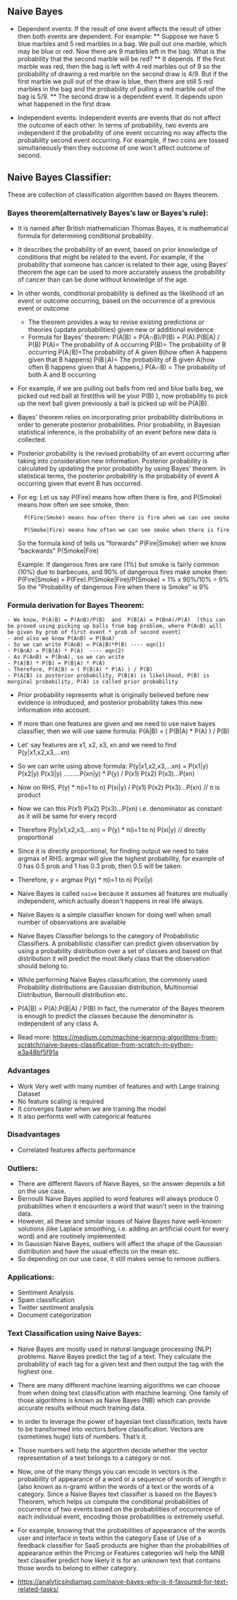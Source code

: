 ## Naive Bayes

* Dependent events: If the result of one event affects the result of other then both events are dependent. For example: 
	** Suppose we have 5 blue marbles and 5 red marbles in a bag. We pull out one marble, which may be blue or red. Now there are 9 marbles left in the bag. What is the probability that the second marble will be red?
	** It depends. If the first marble was red, then the bag is left with 4 red marbles out of 9 so the probability of drawing a red marble on the second draw is 4/9. But if the first marble we pull out of the draw is blue, then there are still 5 red marbles in the bag and the probability of pulling a red marble out of the bag is 5/9.
	** The second draw is a dependent event. It depends upon what happened in the first draw.

* Independent events: Independent events are events that do not affect the outcome of each other. In terms of probability, two events are independent if the probability of one event occurring no way affects the probability second event occurring. For example, if two coins are tossed simultaneously then they outcome of one won't affect outcome of second.

## Naive Bayes Classifier:
These are collection of classification algorithm based on Bayes theorem.

### Bayes theorem(alternatively Bayes’s law or Bayes’s rule):
	
* It is named after British mathematician Thomas Bayes, it is mathematical formula for determining conditional probablity.

* It describes the probability of an event, based on prior knowledge of conditions that might be related to the event. For example, if the probability that someone has cancer is related to their age, using Bayes’ theorem the age can be used to more accurately assess the probability of cancer than can be done without knowledge of the age.

* In other words, conditional probability is defined as the likelihood of an event or outcome occurring, based on the occurrence of a previous event or outcome
	- The theorem provides a way to revise existing predictions or theories (update probabilities) given new or additional evidence
	- Formula for Bayes' theorem:
	P(A|B) = P(A∩B)/P(B) = P(A).P(B|A) / P(B)
	P(A)= The probability of A occurring
	P(B)= The probability of B occurring
	P(A∣B)=The probability of A given B(how often A happens given that B happens)
	P(B∣A)= The probability of B given A(how often B happens given that A happens,)
	P(A∩B) = The probability of both A and B occurring
	
* For example, if we are pulling out balls from red and blue balls bag, we picked out red ball at first(this will be your P(B) ), now probability to pick up the next ball given previously a ball is picked up will be P(A|B).

* Bayes' theorem relies on incorporating prior probability distributions in order to generate posterior probabilities. Prior probability, in Bayesian statistical inference, is the probability of an event before new data is collected.

* Posterior probability is the revised probability of an event occurring after taking into consideration new information. Posterior probability is calculated by updating the prior probability by using Bayes' theorem. In statistical terms, the posterior probability is the probability of event A occurring given that event B has occurred.
* For eg: Let us say P(Fire) means how often there is fire, and P(Smoke) means how often we see smoke, then:

		P(Fire|Smoke) means how often there is fire when we can see smoke
	
		P(Smoke|Fire) means how often we can see smoke when there is fire

	So the formula kind of tells us "forwards" P(Fire|Smoke) when we know "backwards" P(Smoke|Fire)

	Example: If dangerous fires are rare (1%) but smoke is fairly common (10%) due to barbecues, and 90% of dangerous fires make smoke then:
	P(Fire|Smoke) =	 P(Fire).P(Smoke|Fire)/P(Smoke) 
	=	 1% x 90%/10% 
	=	9%
	So the "Probability of dangerous Fire when there is Smoke" is 9%


### Formula derivation for Bayes Theorem:
	- We know, P(A|B) = P(A∩B)/P(B)  and  P(B|A) = P(B∩A)/P(A)  (this can be proved using picking up balls from bag problem, where P(A∩B) will be given by prob of first event * prob of second event)
	- and also we know P(A∩B) = P(B∩A)
	- So we can write P(A∩B) = P(A|B)*P(B) ---- eqn(1)
	- P(B∩A) = P(B|A) * P(A)  ---- eqn(2)
	- As P(A∩B) = P(B∩A), so we can write
	- P(A|B) * P(B) = P(B|A) * P(A)
	- Therefore, P(A|B) = ( P(B|A) * P(A) ) / P(B)
	- P(A|B) is posterior probability, P(B|A) is likelihood, P(B) is marginal probability, P(A) is called prior probability


- Prior probability represents what is originally believed before new evidence is introduced, and posterior probability takes this new information into account.

- If more than one features are given and we need to use naive bayes classifier, then we will use same formula: P(A|B) = ( P(B|A) * P(A) ) / P(B)
- Let' say features are x1, x2, x3, xn and we need to find P(y|x1,x2,x3,...xn)

- So we can write using above formula: P(y|x1,x2,x3,...xn) =  P(x1|y) P(x2|y) P(x3|y) .........P(xn|y)  * P(y)  / P(x1) P(x2) P(x3)...P(xn)

- Now on RHS, P(y) * π(i=1 to n) P(xi|y) / P(x1) P(x2) P(x3)...P(xn)  // π is product

- Now we can this P(x1) P(x2) P(x3)...P(xn) i.e. denominator as constant as it will be same for every record

- Therefore  P(y|x1,x2,x3,...xn) ∝ P(y) * π(i=1 to n) P(xi|y)   // directly proportional

- Since it is directly proportional, for finding output we need to take argmax of RHS; argmax will give the highest probability, for example of 0 has 0.5 prob and 1 has 0.3 prob, then 0.5 will be taken.
- Therefore, y = argmax P(y) * π(i=1 to n) P(xi|y)


- Naive Bayes is called `naive` because it assumes all features are mutually independent, which actually doesn't happens in real life always.
- Naive Bayes is a simple classifier known for doing well when small number of observations are available
- Naive Bayes Classifier belongs to the category of Probabilistic Classifiers. A probabilistic classifier can predict given observation by using a probability distribution over a set of classes and based on that distribution it will predict the most likely class that the observation should belong to.
- While performing Naive Bayes classification, the commonly used Probability distributions are Gaussian distribution, Multinomial Distribution, Bernoulli distribution etc.
- P(A|B) = P(A).P(B|A) / P(B) In fact, the numerator of the Bayes theorem is enough to predict the classes because the denominator is independent of any class A.
- Read more: https://medium.com/machine-learning-algorithms-from-scratch/naive-bayes-classification-from-scratch-in-python-e3a48bf5f91a


### Advantages
* Work Very well with many number of features and with Large training Dataset
* No feature scaling is required
* It converges faster when we are training the model
* It also performs well with categorical features

### Disadvantages
* Correlated features affects performance

### Outliers:
* There are different flavors of Naive Bayes, so the answer depends a bit on the use case.
* Bernoulli Naive Bayes applied to word features will always produce 0 probabilities when it encounters a word that wasn’t seen in the training data.
* However, all these and similar issues of Naive Bayes have well-known solutions (like Laplace smoothing, i.e. adding an artificial count for every word) and are routinely implemented.
* In Gaussian Naive Bayes, outliers will affect the shape of the Gaussian distribution and have the usual effects on the mean etc.
* So depending on our use case, it still makes sense to remove outliers.


### Applications:
* Sentiment Analysis
* Spam classification
* Twitter sentiment analysis
* Document categorization

### Text Classification using Naive Bayes:
* Naive Bayes are mostly used in natural language processing (NLP) problems. Naive Bayes predict the tag of a text. They calculate the probability of each tag for a given text and then output the tag with the highest one.
* There are many different machine learning algorithms we can choose from when doing text classification with machine learning. One family of those algorithms is known as Naive Bayes (NB) which can provide accurate results without much training data. 	

* In order to leverage the power of bayesian text classification, texts have to be transformed into vectors before classification. Vectors are (sometimes huge) lists of numbers. That’s it.

* Those numbers will help the algorithm decide whether the vector representation of a text belongs to a category or not.
* Now, one of the many things you can encode in vectors is the probability of appearance of a word or a sequence of words of length n (also known as n-gram) within the words of a text or the words of a category. Since a Naive Bayes text classifier is based on the Bayes’s Theorem, which helps us compute the conditional probabilities of occurrence of two events based on the probabilities of occurrence of each individual event, encoding those probabilities is extremely useful.

* For example, knowing that the probabilities of appearance of the words user and interface in texts within the category Ease of Use of a feedback classifier for SaaS products are higher than the probabilities of appearance within the Pricing or Features categories will help the MNB text classifier predict how likely it is for an unknown text that contains those words to belong to either category.
* https://analyticsindiamag.com/naive-bayes-why-is-it-favoured-for-text-related-tasks/

